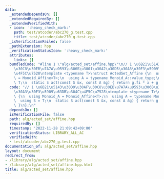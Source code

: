```yaml
---
data:
  _extendedDependsOn: []
  _extendedRequiredBy: []
  _extendedVerifiedWith:
  - icon: ':heavy_check_mark:'
    path: test/atcoder/abc270_g.test.cpp
    title: test/atcoder/abc270_g.test.cpp
  _isVerificationFailed: false
  _pathExtension: hpp
  _verificationStatusIcon: ':heavy_check_mark:'
  attributes:
    links: []
  bundledCode: "#line 1 \"alg/acted_set/affine.hpp\"\n// 1 \u6B21\u5143\u30D9\u30AF\
    \u30C8\u30EB\u7A7A\u9593\u306B\u3001\u30A2\u30D5\u30A3\u30F3\u5909\u63DB\u304C\
    \u4F5C\u7528\ntemplate <typename T>\nstruct ActedSet_Affine {\n  using Monoid_A\
    \ = Monoid_Affine<T>;\n  using A = typename Monoid_A::value_type;\n  using S =\
    \ T;\n  static S act(const S &x, const A &g) { return g.fi * x + g.se; }\n};\n"
  code: "// 1 \u6B21\u5143\u30D9\u30AF\u30C8\u30EB\u7A7A\u9593\u306B\u3001\u30A2\u30D5\
    \u30A3\u30F3\u5909\u63DB\u304C\u4F5C\u7528\ntemplate <typename T>\nstruct ActedSet_Affine\
    \ {\n  using Monoid_A = Monoid_Affine<T>;\n  using A = typename Monoid_A::value_type;\n\
    \  using S = T;\n  static S act(const S &x, const A &g) { return g.fi * x + g.se;\
    \ }\n};\n"
  dependsOn: []
  isVerificationFile: false
  path: alg/acted_set/affine.hpp
  requiredBy: []
  timestamp: '2022-11-28 21:09:42+09:00'
  verificationStatus: LIBRARY_ALL_AC
  verifiedWith:
  - test/atcoder/abc270_g.test.cpp
documentation_of: alg/acted_set/affine.hpp
layout: document
redirect_from:
- /library/alg/acted_set/affine.hpp
- /library/alg/acted_set/affine.hpp.html
title: alg/acted_set/affine.hpp
---
```

